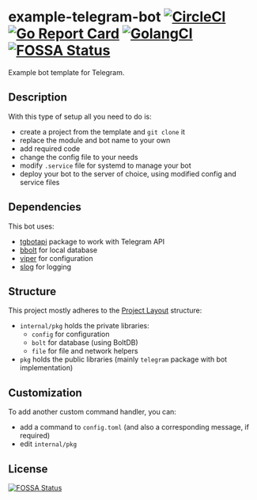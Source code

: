 # example-telegram-bot [![CircleCI](https://circleci.com/gh/nezorflame/example-telegram-bot/tree/master.svg?style=svg)](https://circleci.com/gh/nezorflame/example-telegram-bot/tree/master) [![Go Report Card](https://goreportcard.com/badge/github.com/nezorflame/example-telegram-bot)](https://goreportcard.com/report/github.com/nezorflame/example-telegram-bot) [![GolangCI](https://golangci.com/badges/github.com/nezorflame/example-telegram-bot.svg)](https://golangci.com/r/github.com/nezorflame/example-telegram-bot) [![FOSSA Status](https://app.fossa.io/api/projects/git%2Bgithub.com%2Fnezorflame%2Fexample-telegram-bot.svg?type=shield)](https://app.fossa.io/projects/git%2Bgithub.com%2Fnezorflame%2Fexample-telegram-bot?ref=badge_shield)

Example bot template for Telegram.

## Description

With this type of setup all you need to do is:

- create a project from the template and `git clone` it
- replace the module and bot name to your own
- add required code
- change the config file to your needs
- modify `.service` file for systemd to manage your bot
- deploy your bot to the server of choice, using modified config and service files

## Dependencies

This bot uses:

- [tgbotapi](https://pkg.go.dev/github.com/go-telegram-bot-api/telegram-bot-api/v5) package to work with Telegram API
- [bbolt](https://pkg.go.dev/go.etcd.io/bbolt) for local database
- [viper](https://pkg.go.dev/github.com/spf13/viper) for configuration
- [slog](https://pkg.go.dev/golang.org/x/exp/slog) for logging

## Structure

This project mostly adheres to the [Project Layout](https://github.com/golang-standards/project-layout) structure:

- `internal/pkg` holds the private libraries:
  - `config` for configuration
  - `bolt` for database (using BoltDB)
  - `file` for file and network helpers
- `pkg` holds the public libraries (mainly `telegram` package with bot implementation)

## Customization

To add another custom command handler, you can:

- add a command to `config.toml` (and also a corresponding message, if required)
- edit `internal/pkg`

## License

[![FOSSA Status](https://app.fossa.io/api/projects/git%2Bgithub.com%2Fnezorflame%2Fexample-telegram-bot.svg?type=large)](https://app.fossa.io/projects/git%2Bgithub.com%2Fnezorflame%2Fexample-telegram-bot?ref=badge_large)
